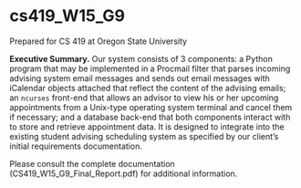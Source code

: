 # cs419_W15_G9

Prepared for CS 419 at Oregon State University

__Executive Summary.__ Our system consists of 3 components: a Python program that may be implemented in a Procmail filter that parses incoming advising system email messages and sends out email messages with iCalendar objects attached that reflect the content of the advising emails; an `ncurses` front-end that allows an advisor to view his or her upcoming appointments from a Unix-type operating system terminal and cancel them if necessary; and a database back-end that both components interact with to store and retrieve appointment data. It is designed to integrate into the existing student advising scheduling system as specified by our client’s initial requirements documentation.

Please consult the complete documentation (CS419_W15_G9_Final_Report.pdf) for additional information.
